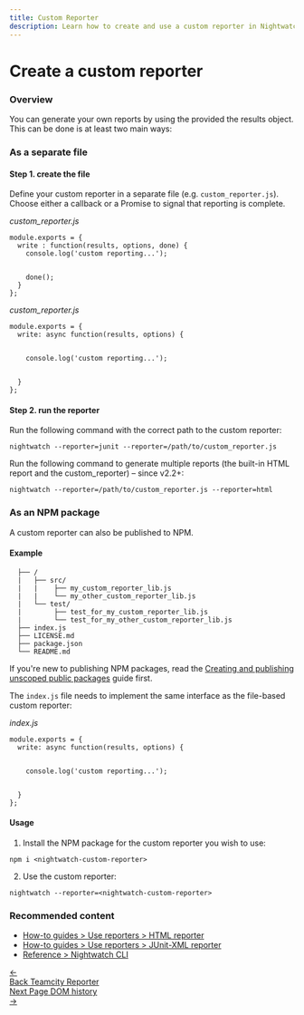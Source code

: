 ```yaml
---
title: Custom Reporter
description: Learn how to create and use a custom reporter in Nightwatch.
---
```


<div class="page-header"><h1>Create a custom reporter</h1></div>

### Overview
You can generate your own reports by using the provided the results object. This can be done is at least two main ways:

### As a separate file

#### Step 1. create the file

Define your custom reporter in a separate file (e.g. `custom_reporter.js`). Choose either a callback or a Promise to signal that reporting is complete.

<div class="sample-test"><i>custom_reporter.js</i>
<pre class="line-numbers"><code class="language-javascript">module.exports = {
  write : function(results, options, done) {
    console.log('custom reporting...');
    <br>
    done();
  }
};</code></pre></div>

<div class="sample-test"><i>custom_reporter.js</i>
<pre class="line-numbers"><code class="language-javascript">module.exports = {
  write: async function(results, options) {
    <br>
    console.log('custom reporting...');    
    <br>
  }
};</code></pre></div>

#### Step 2. run the reporter

Run the following command with the correct path to the custom reporter:

<pre class="language-bash"><code class="language-bash">nightwatch --reporter=junit --reporter=/path/to/custom_reporter.js</code></pre>

Run the following command to generate multiple reports (the built-in HTML report and the custom_reporter) – since v2.2+:

<pre class="language-bash"><code class="language-bash">nightwatch --reporter=/path/to/custom_reporter.js --reporter=html</code></pre>

### As an NPM package

A custom reporter can also be published to NPM. 

#### Example
<div class="sample-test"><pre class="hide-indicator language-bash"><code>  ├── / 
  |   ├── src/
  |   |    ├── my_custom_reporter_lib.js
  |   |    └── my_other_custom_reporter_lib.js
  |   └── test/
  |        ├── test_for_my_custom_reporter_lib.js
  |        └── test_for_my_other_custom_reporter_lib.js
  ├── index.js
  ├── LICENSE.md
  ├── package.json
  └── README.md
</code></pre></div>

If you're new to publishing NPM packages, read the [Creating and publishing unscoped public packages](https://docs.npmjs.com/creating-and-publishing-unscoped-public-packages) guide first.

The `index.js` file needs to implement the same interface as the file-based custom reporter:

<div class="sample-test"><i>index.js</i>
<pre class="line-numbers"><code class="language-javascript">module.exports = {
  write: async function(results, options) {
    <br>
    console.log('custom reporting...');
    <br>
  }
};</code></pre></div>

#### Usage


1) Install the NPM package for the custom reporter you wish to use:

<pre class="language-bash"><code class="language-bash">npm i &lt;nightwatch-custom-reporter&gt;</code></pre>

2) Use the custom reporter:

<pre class="language-bash"><code class="language-bash">nightwatch --reporter=&lt;nightwatch-custom-reporter&gt;</code></pre>

### Recommended content
- [How-to guides > Use reporters > HTML reporter](https://nightwatchjs.org/guide/reporters/use-html-reporter.html)
- [How-to guides > Use reporters > JUnit-XML reporter](https://nightwatchjs.org/guide/reporters/use-junit-reporter.html)
- [Reference > Nightwatch CLI](https://nightwatchjs.org/guide/nightwatch-cli/command-line-options.html)

<div class="doc-pagination pt-40">
  <div class="previous">
    <a href="https://nightwatchjs.orghttps://nightwatchjs.org/guide/reporters/use-teamcity-reporter.html">
      <span>←</span>
        <div class="d-flex flex-column">
          <span class="smallT">Back</span>
          <span class="bigT">Teamcity Reporter</span>
        </div>
    </a>
  </div>
  <div class="next">
    <a href="https://nightwatchjs.org/guide/reporters/dom-history.html">
        <div class="d-flex flex-column">
          <span class="smallT">Next Page</span>
          <span class="bigT">DOM history</span>
        </div>
        <span>→</span>
    </a>
  </div>
</div>